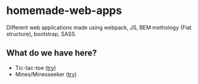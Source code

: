 # homemade-web-apps
Different web applications made using webpack, JS, BEM methology (Flat structure), bootstrap, SASS.
## What do we have here?
- Tic-tac-toe ([try](https://tsudd.github.io/homemade-web-apps/tic-tac-toe/ttt-webpack-bootstrap-bem/pages))
- Mines/Minesseeker ([try](https://tsudd.github.io/homemade-web-apps/mines/dist))
